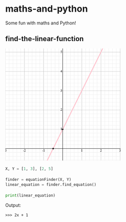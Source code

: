 # maths-and-python
Some fun with maths and Python!

## find-the-linear-function
![Graph](screenshot_graph.png)
```python
X, Y = [1, 3], [2, 5]

finder = equationFinder(X, Y) 
linear_equation = finder.find_equation()

print(linear_equation)
```
Output:
```
>>> 2x + 1
```
